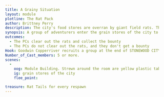 ```yaml
---
title: A Grainy Situation
layout: module
plotline: The Rat Pack
author: Brittney Perry
description: The city's food stores are overran by giant field rats. These rats will eat everything and spread disease. The city is asking the local adventurers to help clear the rats.
synopsis: A group of adventurers enter the grain stores of the city to clear out the Giant Field Rat infestation. The grain stores are dangerous, and sink holes are easy to step into. If a PC steps into a sink hole, they remain stuck [Pin] until pulled from the grain. Pulling from the grain is an uninterrupted three count. You cannot free yourself if you step in the grain. The PC has a 60 second count to be rescued, before the grain crushes them and they enter their death count. The Rats are immune to the sink holes and may walk freely.
outcomes: 
  - The PCs clear out the rats and collect the bounty
  - The PCs do not clear out the rats, and they don't get a bounty
Hook: Goodwin Copperriver recruits a group at the end of STONEWOOD CITY PEST AND SANITATION
Number_of_Cast_members: 5 or more.
scenes: 
  - 
    oog: Module Building. Strewn around the room are yellow plastic table cloths, which are grain sink holes. If a PC steps or falls into a grain pit, they are Pinned until they are rescued on a three count [One I pull you free, Two I pull you free... etc]. If they are not rescued in 60 seconds, they sink and enter their death count. They can still be rescued on a three count, but now they need a life spell.
    ig: grain stores of the city 
    flee_point: 

treasure: Rat Tails for every respawn
---
```


